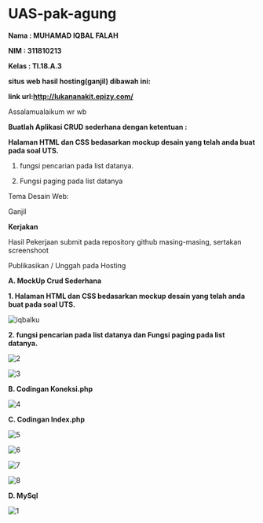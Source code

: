 # UAS-pak-agung

**Nama : MUHAMAD IQBAL FALAH**

**NIM : 311810213**

**Kelas : TI.18.A.3**


**situs web hasil hosting(ganjil) dibawah ini:**

**link url:http://lukananakit.epizy.com/**

Assalamualaikum wr wb

**Buatlah Aplikasi CRUD sederhana dengan ketentuan :**

**Halaman HTML dan CSS bedasarkan mockup desain yang telah anda buat pada soal UTS.**

1. fungsi pencarian pada list datanya.

2. Fungsi paging pada list datanya

Tema Desain Web:


Ganjil

**Kerjakan**

Hasil Pekerjaan submit pada repository github masing-masing, sertakan screenshoot

Publikasikan / Unggah pada Hosting

**A. MockUp Crud Sederhana**

**1. Halaman HTML dan CSS bedasarkan mockup desain yang telah anda buat pada soal UTS.**


![iqbalku](https://user-images.githubusercontent.com/46512186/87241011-91cf0200-c3d3-11ea-8b49-dd43324c0822.png)

**2. fungsi pencarian pada list datanya dan Fungsi paging pada list datanya.**

![2](https://user-images.githubusercontent.com/46512186/87128164-5c35f600-c2b9-11ea-898a-0ed0b9b3b87a.png)

![3](https://user-images.githubusercontent.com/46512186/87128251-85568680-c2b9-11ea-9638-3fd57b705751.png)

**B. Codingan Koneksi.php**

![4](https://user-images.githubusercontent.com/46512186/87129421-81c3ff00-c2bb-11ea-8db8-d176ea7ad752.png)

**C. Codingan Index.php**

![5](https://user-images.githubusercontent.com/46512186/87129526-aae48f80-c2bb-11ea-9849-efe8bd48fa2b.png)

![6](https://user-images.githubusercontent.com/46512186/87129457-8ee0ee00-c2bb-11ea-80b7-aa4ddef98c2e.png)

![7](https://user-images.githubusercontent.com/46512186/87129477-999b8300-c2bb-11ea-9fb5-d36b2d5e2c6f.png)

![8](https://user-images.githubusercontent.com/46512186/87129487-9dc7a080-c2bb-11ea-8f81-62bc8f3ca741.png)


**D. MySql**

![1](https://user-images.githubusercontent.com/46512186/87127951-07927b00-c2b9-11ea-940d-0edc287662fd.png)


